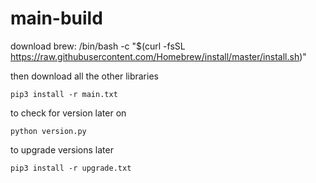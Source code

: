 # main-build

download brew: /bin/bash -c "$(curl -fsSL https://raw.githubusercontent.com/Homebrew/install/master/install.sh)"

then download all the other libraries

``` pip3 install -r main.txt ```

to check for version later on

``` python version.py ``` 

to upgrade versions later

``` pip3 install -r upgrade.txt ``` 

